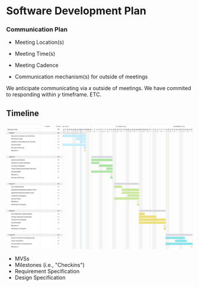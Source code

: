 # Software Development Plan

### Communication Plan
* Meeting Location(s)
* Meeting Time(s)
* Meeting Cadence

* Communication mechanism(s) for outside of meetings

We anticipate communicating via _x_ outside of meetings. We have commited to responding within _y_ timeframe. ETC.

## Timeline
![gantt](../assets/gantt-chart.png)


  * MVSs
  * Milestones (i.e., "Checkins")
  * Requirement Specification
  * Design Specification
